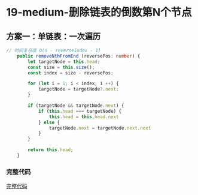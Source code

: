 # 19-medium-删除链表的倒数第N个节点

## 方案一：单链表：一次遍历

```typescript
// 时间复杂度 O(n - reverseIndex - 1)
    public removeNthFromEnd (reversePos: number) {
        let targetNode = this.head;
        const size = this.size();
        const index = size - reversePos;

        for (let i = 1; i < index; i ++) {
            targetNode = targetNode?.next;
        }

        if (targetNode && targetNode.next) {
            if (this.head === targetNode) {
                this.head = this.head.next
            } else {
                targetNode.next = targetNode.next.next
            }
        }

        return this.head;
    }
```

### 完整代码

[完整代码](../../code/linked-list/singly-linked-list.spec.ts ':include :type=code typescript')

